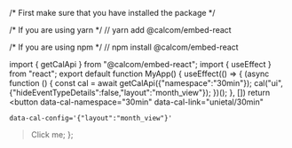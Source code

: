 /* First make sure that you have installed the package */

/* If you are using yarn */
// yarn add @calcom/embed-react

/* If you are using npm */
// npm install @calcom/embed-react
  
import { getCalApi } from "@calcom/embed-react";
import { useEffect } from "react";
export default function MyApp() {
  useEffect(() => {
    (async function () {
      const cal = await getCalApi({"namespace":"30min"});
      cal("ui", {"hideEventTypeDetails":false,"layout":"month_view"});
    })();
  }, [])
  return <button data-cal-namespace="30min"
    data-cal-link="unietal/30min"
    
    data-cal-config='{"layout":"month_view"}'
  >Click me</button>;
};
  